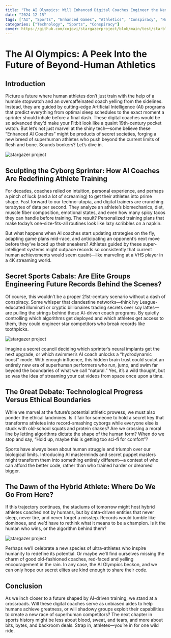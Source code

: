 ```yaml
---
title: "The AI Olympics: Will Enhanced Digital Coaches Engineer the Next Generation of Superhuman Records?"
date: "2024-12-15"
tags: ["AI", "Sports", "Enhanced Games", "Athletics", "Conspiracy", "Human Augmentation"]
categories: ["Technology", "Sports", "Conspiracy"]
cover: https://github.com/cojovi/stargazerproject/blob/main/test/starblog_banner.png?raw=true
---
```


# The AI Olympics: A Peek Into the Future of Beyond-Human Athletics

## Introduction
Picture a future where human athletes don’t just train with the help of a humble stopwatch and an overcaffeinated coach yelling from the sidelines. Instead, they are guided by cutting-edge Artificial Intelligence (AI) programs that predict everything from optimal sleep schedules to the exact moment a sprinter should inhale before a final dash. These digital coaches would be so advanced they’d make your Fitbit look like a quaint 19th-century pocket watch. But let’s not just marvel at the shiny tech—some believe these “Enhanced AI Coaches” might be products of secret societies, forging a new breed of superhuman athletes who push beyond the current limits of flesh and bone. Sounds bonkers? Let’s dive in.

<img src="https://github.com/cojovi/stargazerproject/blob/main/test/blog.png?raw=truehttps://github.com/cojovi/stargazerproject/blob/main/test/starblog_1_img.png?raw=true" alt="stargazer project">

## Sculpting the Cyborg Sprinter: How AI Coaches Are Redefining Athlete Training
For decades, coaches relied on intuition, personal experience, and perhaps a pinch of luck (and a lot of screaming) to get their athletes into prime shape. Fast forward to our techno-utopia, and digital trainers are crunching terabytes of data per second. They analyze an athlete’s biomechanics, diet, muscle fiber composition, emotional states, and even how many spicy tacos they can handle before training. The result? Personalized training plans that make today’s one-size-fits-all routines look like lazy scribbles on a napkin.

But what happens when AI coaches start updating strategies on the fly, adapting game plans mid-race, and anticipating an opponent’s next move before they’ve laced up their sneakers? Athletes guided by these super-intelligent systems might outpace records so consistently that current human achievements would seem quaint—like marveling at a VHS player in a 4K streaming world.

## Secret Sports Cabals: Are Elite Groups Engineering Future Records Behind the Scenes?
Of course, this wouldn’t be a proper 21st-century scenario without a dash of conspiracy. Some whisper that clandestine networks—think Ivy League-educated illuminati or cryptic billionaires trading secrets over soy lattes—are pulling the strings behind these AI-driven coach programs. By quietly controlling which algorithms get deployed and which athletes get access to them, they could engineer star competitors who break records like toothpicks.

<img src="https://github.com/cojovi/stargazerproject/blob/main/test/blog.png?raw=truehttps://github.com/cojovi/stargazerproject/blob/main/test/starblog_2_img.png?raw=true" alt="stargazer project">

Imagine a secret council deciding which sprinter’s neural implants get the next upgrade, or which swimmer’s AI coach unlocks a “hydrodynamic boost” mode. With enough influence, this hidden brain trust could sculpt an entirely new era of superhuman performers who run, jump, and swim far beyond the boundaries of what we call “natural.” Yes, it’s a wild thought, but so was the idea of streaming your cat videos from space once upon a time.

## The Great Debate: Technological Progress Versus Ethical Boundaries
While we marvel at the future’s potential athletic prowess, we must also ponder the ethical landmines. Is it fair for someone to hold a secret key that transforms athletes into record-smashing cyborgs while everyone else is stuck with old-school squats and protein shakes? Are we crossing a moral line by letting algorithms dictate the shape of the human form? When do we stop and say, “Hold up, maybe this is getting too sci-fi for comfort”?

Sports have always been about human struggle and triumph over our biological limits. Introducing AI masterminds and secret puppet masters might transform them into something entirely different—a contest of who can afford the better code, rather than who trained harder or dreamed bigger.

## The Dawn of the Hybrid Athlete: Where Do We Go From Here?
If this trajectory continues, the stadiums of tomorrow might host hybrid athletes coached not by humans, but by data-driven entities that never sleep, never tire, and never forget a misstep. Records would tumble like dominoes, and we’d have to rethink what it means to be a champion. Is it the human who wins, or the algorithm behind them?

<img src="https://github.com/cojovi/stargazerproject/blob/main/test/blog.png?raw=truehttps://github.com/cojovi/stargazerproject/blob/main/test/starblog_3_img.png?raw=true" alt="stargazer project">

Perhaps we’ll celebrate a new species of ultra-athletes who inspire humanity to redefine its potential. Or maybe we’ll find ourselves missing the charm of good old-fashioned coaches, red-faced and yelling encouragement in the rain. In any case, the AI Olympics beckon, and we can only hope our secret elites are kind enough to share their code.

## Conclusion
As we inch closer to a future shaped by AI-driven training, we stand at a crossroads. Will these digital coaches serve as unbiased aides to help humans achieve greatness, or will shadowy groups exploit their capabilities to create a new race of superhuman competitors? The next chapter in sports history might be less about blood, sweat, and tears, and more about bits, bytes, and backroom deals. Strap in, athletes—you’re in for one wild ride.

